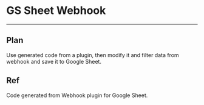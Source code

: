 # GS Sheet Webhook

---

## Plan

Use generated code from a plugin, then modify it and filter data from webhook and save it to Google Sheet.

## Ref

Code generated from Webhook plugin for Google Sheet.
